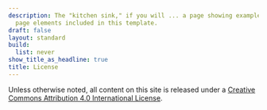 ```yaml
---
description: The "kitchen sink," if you will ... a page showing examples of type and
  page elements included in this template.
draft: false
layout: standard
build:
  list: never
show_title_as_headline: true
title: License
---
```


Unless otherwise noted, all content on this site is released under a [Creative Commons Attribution 4.0 International License](http://creativecommons.org/licenses/by/4.0/).

<center>
<i class="fab fa-creative-commons fa-2x"></i><i class="fab fa-creative-commons-by fa-2x"></i>
</center>